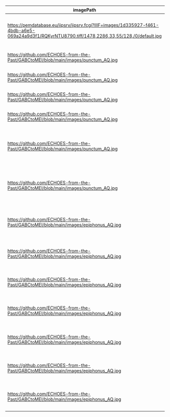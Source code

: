 | imagePath | imageBinary | name | folio | description | classification | width | mei | dob | project |
| --------- | ----------- | ---- | ----- | ----------- | -------------- | ----- | --- | --- | ------- | 
| https://pemdatabase.eu/iipsrv/iipsrv.fcgi?IIIF=images/1d335927-f461-4bdb-a6e5-069a24a9d3f1/RQKyrNTU8790.tiff/1478,2286,33,55/128,/0/default.jpg | | Custos | 18v | E-SAu Ms. 2637, 18v (ACm) Tolle puerum, 2nd line, end | custos | 1 | `<custos/>` | | ECHOES |
| https://github.com/ECHOES-from-the-Past/GABCtoMEI/blob/main/images/punctum_AQ.jpg | <img src="https://github.com/ECHOES-from-the-Past/GABCtoMEI/blob/main/images/punctum_AQ.jpg" width="60"/> | Punctum | | | neume.punctum | 1 | `<neume>`<br/>&nbsp;&nbsp;&nbsp;&nbsp;`<nc/>`<br/>`</neume>` | | |
| https://github.com/ECHOES-from-the-Past/GABCtoMEI/blob/main/images/punctum_AQ.jpg | <img src="https://github.com/ECHOES-from-the-Past/GABCtoMEI/blob/main/images/punctum_AQ.jpg" width="60"/> | Inclinatum | | | neume.inclinatum | 1 | `<neume>`<br/>&nbsp;&nbsp;&nbsp;&nbsp;`<nc tilt="se"/>`<br/>`</neume>` | | |
| https://github.com/ECHOES-from-the-Past/GABCtoMEI/blob/main/images/punctum_AQ.jpg | <img src="https://github.com/ECHOES-from-the-Past/GABCtoMEI/blob/main/images/punctum_AQ.jpg" width="60"/> | Virga | | | neume.virga | 1 | `<neume>`<br/>&nbsp;&nbsp;&nbsp;&nbsp;`<nc tilt="s"/>`<br/>`</neume>` | | |
| https://github.com/ECHOES-from-the-Past/GABCtoMEI/blob/main/images/punctum_AQ.jpg | <img src="https://github.com/ECHOES-from-the-Past/GABCtoMEI/blob/main/images/punctum_AQ.jpg" width="60"/> | Reverse virga | | | neume.reversevirga | 1 | `<neume>`<br/>&nbsp;&nbsp;&nbsp;&nbsp;`<nc tilt="ne"/>`<br/>`</neume>` | | |
| https://github.com/ECHOES-from-the-Past/GABCtoMEI/blob/main/images/punctum_AQ.jpg | <img src="https://github.com/ECHOES-from-the-Past/GABCtoMEI/blob/main/images/punctum_AQ.jpg" width="60"/> | Cephalicus stem left | | | neume.cephalicus.left | 1 | `<neume>`<br/>&nbsp;&nbsp;&nbsp;&nbsp;`<nc curve="c" tilt="ne" type="cephalicus">`<br/>&nbsp;&nbsp;&nbsp;&nbsp;&nbsp;&nbsp;&nbsp;&nbsp;`<liquescent/>`<br/>&nbsp;&nbsp;&nbsp;&nbsp;`</nc>`<br/>`</neume>` | | |
| https://github.com/ECHOES-from-the-Past/GABCtoMEI/blob/main/images/punctum_AQ.jpg | <img src="https://github.com/ECHOES-from-the-Past/GABCtoMEI/blob/main/images/punctum_AQ.jpg" width="60"/> | Cephalicus stem right | | | neume.cephalicus.right | 1 | `<neume>`<br/>&nbsp;&nbsp;&nbsp;&nbsp;`<nc curve="c" tilt="s" type="cephalicus">`<br/>&nbsp;&nbsp;&nbsp;&nbsp;&nbsp;&nbsp;&nbsp;&nbsp;`<liquescent/>`<br/>&nbsp;&nbsp;&nbsp;&nbsp;`</nc>`<br/>`</neume>` | | |
| https://github.com/ECHOES-from-the-Past/GABCtoMEI/blob/main/images/epiphonus_AQ.jpg | <img src="https://github.com/ECHOES-from-the-Past/GABCtoMEI/blob/main/images/epiphonus_AQ.jpg" width="60"/> | Epiphonus | | | neume.epiphonus | 1 | `<neume>`<br/>&nbsp;&nbsp;&nbsp;&nbsp;`<nc curve="a" type="epiphonus">`<br/>&nbsp;&nbsp;&nbsp;&nbsp;&nbsp;&nbsp;&nbsp;&nbsp;`<liquescent/>`<br/>&nbsp;&nbsp;&nbsp;&nbsp;`</nc>`<br/>`</neume>` | | |
| https://github.com/ECHOES-from-the-Past/GABCtoMEI/blob/main/images/epiphonus_AQ.jpg | <img src="https://github.com/ECHOES-from-the-Past/GABCtoMEI/blob/main/images/epiphonus_AQ.jpg" width="60"/> | Oriscus | | | neume.oriscus | 1 | `<neume>`<br/>&nbsp;&nbsp;&nbsp;&nbsp;`<nc>`<br/>&nbsp;&nbsp;&nbsp;&nbsp;&nbsp;&nbsp;&nbsp;&nbsp;`<oriscus/>`<br/>&nbsp;&nbsp;&nbsp;&nbsp;`</nc>`<br/>`</neume>` | | |
| https://github.com/ECHOES-from-the-Past/GABCtoMEI/blob/main/images/epiphonus_AQ.jpg | <img src="https://github.com/ECHOES-from-the-Past/GABCtoMEI/blob/main/images/epiphonus_AQ.jpg" width="60"/> | Quilisma | | | neume.quilisma | 1 | `<neume>`<br/>&nbsp;&nbsp;&nbsp;&nbsp;`<nc>`<br/>&nbsp;&nbsp;&nbsp;&nbsp;&nbsp;&nbsp;&nbsp;&nbsp;`<quilisma/>`<br/>&nbsp;&nbsp;&nbsp;&nbsp;`</nc>`<br/>`</neume>` | | |
| https://github.com/ECHOES-from-the-Past/GABCtoMEI/blob/main/images/epiphonus_AQ.jpg | <img src="https://github.com/ECHOES-from-the-Past/GABCtoMEI/blob/main/images/epiphonus_AQ.jpg" width="60"/> | Plica down | | | neume.plica.down | 1 | `<neume type="twolegsdown">`<br/>&nbsp;&nbsp;&nbsp;&nbsp;`<nc/>`<br/>&nbsp;&nbsp;&nbsp;&nbsp;`<nc intm="0S"/>`<br/>`</neume>` | | |
| https://github.com/ECHOES-from-the-Past/GABCtoMEI/blob/main/images/epiphonus_AQ.jpg | <img src="https://github.com/ECHOES-from-the-Past/GABCtoMEI/blob/main/images/epiphonus_AQ.jpg" width="60"/> | Plica up | | | neume.plica.up | 1 | `<neume type="twolegsup">`<br/>&nbsp;&nbsp;&nbsp;&nbsp;`<nc/>`<br/>&nbsp;&nbsp;&nbsp;&nbsp;`<nc intm="0S"/>`<br/>`</neume>` | | |
| https://github.com/ECHOES-from-the-Past/GABCtoMEI/blob/main/images/epiphonus_AQ.jpg | <img src="https://github.com/ECHOES-from-the-Past/GABCtoMEI/blob/main/images/epiphonus_AQ.jpg" width="60"/> | Lengueta down | | | neume.lengueta.down | 1 | `<neume type="lenguetadown">`<br/>&nbsp;&nbsp;&nbsp;&nbsp;`<nc/>`<br/>&nbsp;&nbsp;&nbsp;&nbsp;`<nc intm="0S"/>`<br/>`</neume>` | | |
| https://github.com/ECHOES-from-the-Past/GABCtoMEI/blob/main/images/epiphonus_AQ.jpg | <img src="https://github.com/ECHOES-from-the-Past/GABCtoMEI/blob/main/images/epiphonus_AQ.jpg" width="60"/> | Lengueta up | | | neume.lengueta.up | 1 | `<neume type="lenguetaup">`<br/>&nbsp;&nbsp;&nbsp;&nbsp;`<nc/>`<br/>&nbsp;&nbsp;&nbsp;&nbsp;`<nc intm="0S"/>`<br/>`</neume>` | | |
